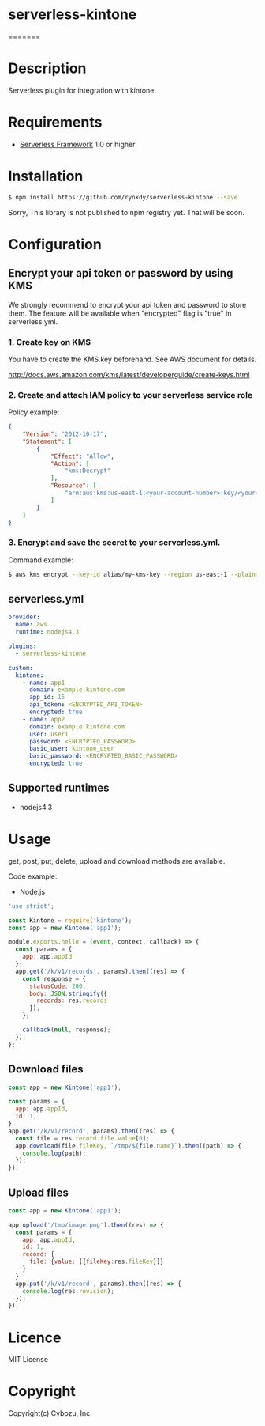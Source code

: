 # serverless-kintone

=======

# Description

Serverless plugin for integration with kintone.

# Requirements

- [Serverless Framework](https://github.com/serverless/serverless) 1.0 or higher

# Installation

```sh
$ npm install https://github.com/ryokdy/serverless-kintone --save
```
Sorry, This library is not published to npm registry yet. That will be soon.

# Configuration

## Encrypt your api token or password by using KMS

We strongly recommend to encrypt your api token and password to store them. The feature will be available when "encrypted" flag is "true" in serverless.yml.

### 1. Create key on KMS

You have to create the KMS key beforehand. See AWS document for details.

http://docs.aws.amazon.com/kms/latest/developerguide/create-keys.html

### 2. Create and attach IAM policy to your serverless service role
Policy example:

```json
{
    "Version": "2012-10-17",
    "Statement": [
        {
            "Effect": "Allow",
            "Action": [
                "kms:Decrypt"
            ],
            "Resource": [
                "arn:aws:kms:us-east-1:<your-account-number>:key/<your-key-id>"
            ]
        }
    ]
}
```

### 3. Encrypt and save the secret to your serverless.yml.
Command example:

```sh
$ aws kms encrypt --key-id alias/my-kms-key --region us-east-1 --plaintext YOUR_TOKEN
```

## serverless.yml

```yaml
provider:
  name: aws
  runtime: nodejs4.3

plugins:
  - serverless-kintone

custom:
  kintone:
    - name: app1
      domain: example.kintone.com
      app_id: 15
      api_token: <ENCRYPTED_API_TOKEN>
      encrypted: true
    - name: app2
      domain: example.kintone.com
      user: user1
      password: <ENCRYPTED_PASSWORD>
      basic_user: kintone_user
      basic_password: <ENCRYPTED_BASIC_PASSWORD>
      encrypted: true
```

## Supported runtimes
- nodejs4.3

# Usage

get, post, put, delete, upload and download methods are available.

Code example:

- Node.js

```js
'use strict';

const Kintone = require('kintone');
const app = new Kintone('app1');

module.exports.hello = (event, context, callback) => {
  const params = {
    app: app.appId
  };
  app.get('/k/v1/records', params).then((res) => {
    const response = {
      statusCode: 200,
      body: JSON.stringify({
        records: res.records
      }),
    };

    callback(null, response);
  });
};

```

## Download files

```js
const app = new Kintone('app1');

const params = {
  app: app.appId,
  id: 1,
}
app.get('/k/v1/record', params).then((res) => {
  const file = res.record.file.value[0];
  app.download(file.fileKey, `/tmp/${file.name}`).then((path) => {
    console.log(path);
  });
});
```

## Upload files

```js
const app = new Kintone('app1');

app.upload('/tmp/image.png').then((res) => {
  const params = {
    app: app.appId,
    id: 1,
    record: {
      file: {value: [{fileKey:res.fileKey}]}
    }
  }
  app.put('/k/v1/record', params).then((res) => {
    console.log(res.revision);
  });
});
```

# Licence

MIT License

# Copyright

Copyright(c) Cybozu, Inc.
